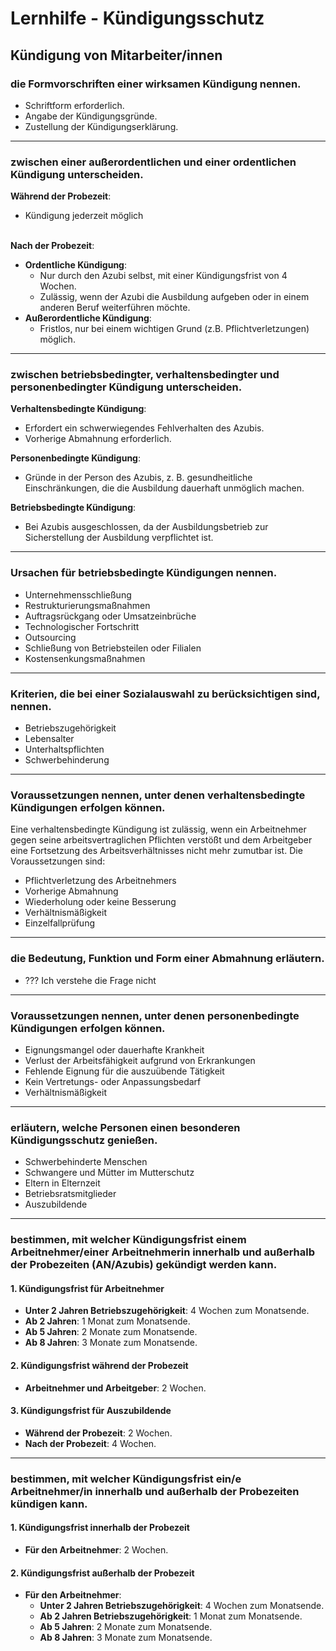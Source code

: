 # Lernhilfe - Kündigungsschutz

## Kündigung von Mitarbeiter/innen

### die Formvorschriften einer wirksamen Kündigung nennen. 
- Schriftform erforderlich.
- Angabe der Kündigungsgründe.
- Zustellung der Kündigungserklärung.

---
### zwischen einer außerordentlichen und einer ordentlichen Kündigung unterscheiden. 
**Während der Probezeit**:
  - Kündigung jederzeit möglich

<br>**Nach der Probezeit**:
- **Ordentliche Kündigung**:
  - Nur durch den Azubi selbst, mit einer Kündigungsfrist von 4 Wochen.
  - Zulässig, wenn der Azubi die Ausbildung aufgeben oder in einem anderen Beruf weiterführen möchte.
- **Außerordentliche Kündigung**:
  - Fristlos, nur bei einem wichtigen Grund (z.B. Pflichtverletzungen) möglich.

---
### zwischen betriebsbedingter, verhaltensbedingter und personenbedingter Kündigung unterscheiden. 
**Verhaltensbedingte Kündigung**:
  - Erfordert ein schwerwiegendes Fehlverhalten des Azubis.
  - Vorherige Abmahnung erforderlich.

**Personenbedingte Kündigung**:
  - Gründe in der Person des Azubis, z. B. gesundheitliche Einschränkungen, die die Ausbildung dauerhaft unmöglich machen.

**Betriebsbedingte Kündigung**:
  - Bei Azubis ausgeschlossen, da der Ausbildungsbetrieb zur Sicherstellung der Ausbildung verpflichtet ist.
---
### Ursachen für betriebsbedingte Kündigungen nennen. 
- Unternehmensschließung
- Restrukturierungsmaßnahmen
- Auftragsrückgang oder Umsatzeinbrüche
- Technologischer Fortschritt 
- Outsourcing
- Schließung von Betriebsteilen oder Filialen
- Kostensenkungsmaßnahmen
---
### Kriterien, die bei einer Sozialauswahl zu berücksichtigen sind, nennen. 
- Betriebszugehörigkeit
- Lebensalter 
- Unterhaltspflichten  
- Schwerbehinderung
---
### Voraussetzungen nennen, unter denen verhaltensbedingte Kündigungen erfolgen können. 
Eine verhaltensbedingte Kündigung ist zulässig, wenn ein Arbeitnehmer gegen seine arbeitsvertraglichen Pflichten verstößt und dem Arbeitgeber eine Fortsetzung des Arbeitsverhältnisses nicht mehr zumutbar ist. Die Voraussetzungen sind:
- Pflichtverletzung des Arbeitnehmers
- Vorherige Abmahnung  
- Wiederholung oder keine Besserung
- Verhältnismäßigkeit
- Einzelfallprüfung  
---
### die Bedeutung, Funktion und Form einer Abmahnung erläutern. 
- ??? Ich verstehe die Frage nicht
---
### Voraussetzungen nennen, unter denen personenbedingte Kündigungen erfolgen können. 
- Eignungsmangel oder dauerhafte Krankheit
- Verlust der Arbeitsfähigkeit aufgrund von Erkrankungen
- Fehlende Eignung für die auszuübende Tätigkeit
- Kein Vertretungs- oder Anpassungsbedarf
- Verhältnismäßigkeit
---
### erläutern, welche Personen einen besonderen Kündigungsschutz genießen.
- Schwerbehinderte Menschen
- Schwangere und Mütter im Mutterschutz
- Eltern in Elternzeit
- Betriebsratsmitglieder
- Auszubildende  
---
### bestimmen, mit welcher Kündigungsfrist einem Arbeitnehmer/einer Arbeitnehmerin innerhalb und außerhalb der Probezeiten (AN/Azubis) gekündigt werden kann. 
#### **1. Kündigungsfrist für Arbeitnehmer**
- **Unter 2 Jahren Betriebszugehörigkeit**: 4 Wochen zum Monatsende.
- **Ab 2 Jahren**: 1 Monat zum Monatsende.
- **Ab 5 Jahren**: 2 Monate zum Monatsende.
- **Ab 8 Jahren**: 3 Monate zum Monatsende.

#### **2. Kündigungsfrist während der Probezeit**
- **Arbeitnehmer und Arbeitgeber**: 2 Wochen.

#### **3. Kündigungsfrist für Auszubildende**
- **Während der Probezeit**: 2 Wochen.
- **Nach der Probezeit**: 4 Wochen.
---
### bestimmen, mit welcher Kündigungsfrist ein/e Arbeitnehmer/in innerhalb und außerhalb der Probezeiten kündigen kann.
#### **1. Kündigungsfrist innerhalb der Probezeit**
- **Für den Arbeitnehmer**: 2 Wochen.

#### **2. Kündigungsfrist außerhalb der Probezeit**
- **Für den Arbeitnehmer**:
  - **Unter 2 Jahren Betriebszugehörigkeit**: 4 Wochen zum Monatsende.
  - **Ab 2 Jahren Betriebszugehörigkeit**: 1 Monat zum Monatsende.
  - **Ab 5 Jahren**: 2 Monate zum Monatsende.
  - **Ab 8 Jahren**: 3 Monate zum Monatsende.